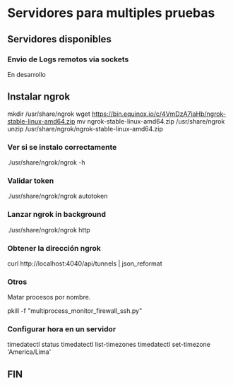 # Servidores para multiples pruebas

## Servidores disponibles
### Envio de Logs remotos via sockets 
En desarrollo

## Instalar ngrok
mkdir /usr/share/ngrok
wget https://bin.equinox.io/c/4VmDzA7iaHb/ngrok-stable-linux-amd64.zip
mv ngrok-stable-linux-amd64.zip /usr/share/ngrok
unzip /usr/share/ngrok/ngrok-stable-linux-amd64.zip

### Ver si se instalo correctamente
./usr/share/ngrok/ngrok -h

### Validar token
./usr/share/ngrok/ngrok autotoken <TOKEN>

### Lanzar ngrok in background
./usr/share/ngrok/ngrok http <PORT>

### Obtener la dirección ngrok
curl http://localhost:4040/api/tunnels | json_reformat

### Otros
Matar procesos por nombre.

pkill -f "multiprocess_monitor_firewall_ssh.py"

### Configurar hora en un servidor

timedatectl status
timedatectl list-timezones
timedatectl set-timezone 'America/Lima'

## FIN
